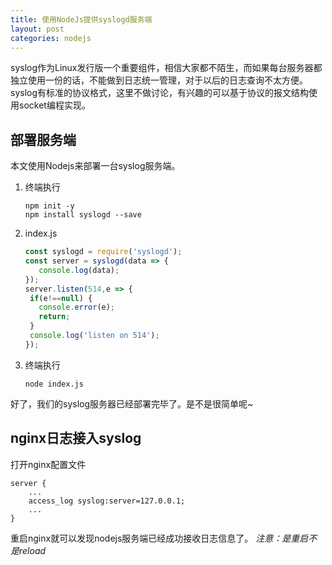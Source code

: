 ```yaml
---
title: 使用NodeJs提供syslogd服务端
layout: post
categories: nodejs
---
```

syslog作为Linux发行版一个重要组件，相信大家都不陌生，而如果每台服务器都独立使用一份的话，不能做到日志统一管理，对于以后的日志查询不太方便。
syslog有标准的协议格式，这里不做讨论，有兴趣的可以基于协议的报文结构使用socket编程实现。

## 部署服务端

本文使用Nodejs来部署一台syslog服务端。
1. 终端执行
    ```
    npm init -y
    npm install syslogd --save
    ```
2. index.js
    ```javascript
    const syslogd = require('syslogd');
    const server = syslogd(data => {
       console.log(data);
    });
    server.listen(514,e => {
     if(e!==null) {
       console.error(e);
       return;
     }
     console.log('listen on 514');
    });
    ```
3. 终端执行
    ```
    node index.js
    ```

好了，我们的syslog服务器已经部署完毕了。是不是很简单呢~

## nginx日志接入syslog
打开nginx配置文件

```
server {
    ...
    access_log syslog:server=127.0.0.1;
    ...
}
```
重启nginx就可以发现nodejs服务端已经成功接收日志信息了。
*注意：是重启不是reload*